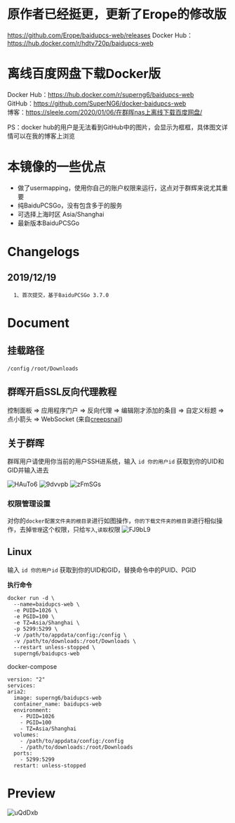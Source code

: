 # 原作者已经挺更，更新了Erope的修改版
https://github.com/Erope/baidupcs-web/releases
Docker Hub：https://hub.docker.com/r/hdtv720p/baidupcs-web


# 离线百度网盘下载Docker版
Docker Hub：https://hub.docker.com/r/superng6/baidupcs-web  
GitHub：https://github.com/SuperNG6/docker-baidupcs-web  
博客：https://sleele.com/2020/01/06/在群晖nas上离线下载百度网盘/  



PS：docker hub的用户是无法看到GitHub中的图片，会显示为框框，具体图文详情可以在我的博客上浏览

# 本镜像的一些优点
- 做了usermapping，使用你自己的账户权限来运行，这点对于群辉来说尤其重要
- 纯BaiduPCSGo，没有包含多于的服务
- 可选择上海时区 Asia/Shanghai
- 最新版本BaiduPCSGo


# Changelogs
## 2019/12/19

      1、首次提交，基于BaiduPCSGo 3.7.0

# Document

## 挂载路径
``/config`` ``/root/Downloads``
## 群晖开启SSL反向代理教程
控制面板 => 应用程序门户 => 反向代理 => 编辑刚才添加的条目 => 自定义标题 => 点小箭头 => WebSocket (来自[creepsnail](https://github.com/creepsnail))



## 关于群晖

群晖用户请使用你当前的用户SSH进系统，输入 ``id 你的用户id`` 获取到你的UID和GID并输入进去

![HAuTo6](https://cdn.jsdelivr.net/gh/SuperNG6/pic@master/uPic/HAuTo6.jpg)
![9dvvpb](https://cdn.jsdelivr.net/gh/SuperNG6/pic@master/uPic/9dvvpb.jpg)
![zFmSGs](https://cdn.jsdelivr.net/gh/SuperNG6/pic@master/uPic/zFmSGs.jpg)

### 权限管理设置
对你的``docker配置文件夹的根目录``进行如图操作，``你的下载文件夹的根目录``进行相似操作，去掉``管理``这个权限，只给``写入``,``读取``权限
![FJ9bL9](https://cdn.jsdelivr.net/gh/SuperNG6/pic@master/uPic/FJ9bL9.jpg)


## Linux

输入 ``id 你的用户id`` 获取到你的UID和GID，替换命令中的PUID、PGID

__执行命令__
````
docker run -d \
  --name=baidupcs-web \
  -e PUID=1026 \
  -e PGID=100 \
  -e TZ=Asia/Shanghai \
  -p 5299:5299 \
  -v /path/to/appdata/config:/config \
  -v /path/to/downloads:/root/Downloads \
  --restart unless-stopped \
  superng6/baidupcs-web
  ````
docker-compose  
  ````
version: "2"
services:
  aria2:
    image: superng6/baidupcs-web
    container_name: baidupcs-web
    environment:
      - PUID=1026
      - PGID=100
      - TZ=Asia/Shanghai
    volumes:
      - /path/to/appdata/config:/config
      - /path/to/downloads:/root/Downloads
    ports:
      - 5299:5299
    restart: unless-stopped 
````

# Preview
![uQdDxb](https://cdn.jsdelivr.net/gh/SuperNG6/pic@master/uPic/uQdDxb.jpg)
